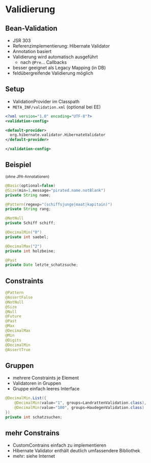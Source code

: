 # Validierung


## Bean-Validation

* JSR 303
* Referenzimplementierung: Hibernate Validator
* Annotation basiert
* Validierung wird automatisch ausgeführt
  * nach `@Pre`... Callbacks
* besser geeignet als Legacy Mapping (in DB)
* feldübergreifende Validierung möglich


## Setup

* ValidationProvider im Classpath
* `META_INF/validation.xml` (optional bei EE)

```xml
<?xml version="1.0" encoding="UTF-8"?>
<validation-config>

<default-provider>
  org.hibernate.validator.HibernateValidator
</default-provider>

</validation-config>
```


## Beispiel

<small>(ohne JPA-Annotationen)</small>

```java
@Basic(optional=false)
@Size(min=1,message="pirated.name.notBlank")
private String name;

@Pattern(regexp="(schiffsjunge|maat|kapitain)")
private String rang;

@NotNull
private Schiff schiff;

@DecimalMin("0")
private int saebel;

@DecimalMax("2")
private int holzbeine;

@Past
private Date letzte_schatzsuche;
```


## Constraints

```java
@Pattern
@AssertFalse
@NotNull
@Size
@Null
@Future
@Past
@Max
@DecimalMax
@Min
@Digits
@DecimalMin
@AssertTrue
```


## Gruppen

* mehrere Constraints je Element
* Validatoren in Gruppen
* Gruppe einfach leeres Interface

```java
@DecimalMin.List({
	@DecimalMin(value="1", groups=LandrattenValidation.class),
	@DecimalMin(value="100", groups=HaudegenValidation.class)
})
private int schatzsuchen;
```


## mehr Constrains

* CustomContrains einfach zu implementieren
* Hibernate Validator enthält deutlich umfassendere Bibliothek
* mehr: siehe Internet